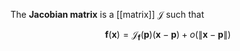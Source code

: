 The **Jacobian matrix** is a [[matrix]] $\mathcal{J}$ such that

$$
\mathbf{f}(\mathbf{x}) = \mathcal{J}_\mathbf{f}(\mathbf{p}) (\mathbf{x} - \mathbf{p})+ o( \lVert \mathbf{x} - \mathbf{p} \rVert )
$$